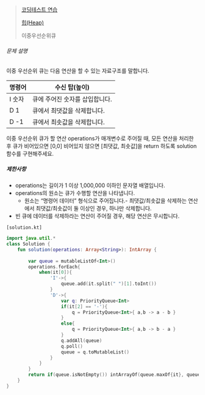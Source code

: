 > [코딩테스트 연습](https://school.programmers.co.kr/learn/challenges)
>
> [힙(Heap)](https://school.programmers.co.kr/learn/courses/30/parts/12117)
>
> 이중우선순위큐



###### 문제 설명

이중 우선순위 큐는 다음 연산을 할 수 있는 자료구조를 말합니다.

| 명령어 | 수신 탑(높이)                  |
| ------ | ------------------------------ |
| I 숫자 | 큐에 주어진 숫자를 삽입합니다. |
| D 1    | 큐에서 최댓값을 삭제합니다.    |
| D -1   | 큐에서 최솟값을 삭제합니다.    |

이중 우선순위 큐가 할 연산 operations가 매개변수로 주어질 때, 모든 연산을 처리한 후 큐가 비어있으면 [0,0] 비어있지 않으면 [최댓값, 최솟값]을 return 하도록 solution 함수를 구현해주세요.

##### 제한사항

- operations는 길이가 1 이상 1,000,000 이하인 문자열 배열입니다.
- operations의 원소는 큐가 수행할 연산을 나타냅니다.
  - 원소는 “명령어 데이터” 형식으로 주어집니다.- 최댓값/최솟값을 삭제하는 연산에서 최댓값/최솟값이 둘 이상인 경우, 하나만 삭제합니다.
- 빈 큐에 데이터를 삭제하라는 연산이 주어질 경우, 해당 연산은 무시합니다.



`[solution.kt]`

```kotlin
import java.util.*
class Solution {
    fun solution(operations: Array<String>): IntArray {
        
        var queue = mutableListOf<Int>()
        operations.forEach{
            when(it[0]){
                'I'->{
                    queue.add(it.split(" ")[1].toInt())
                }
                'D'->{
                    var q: PriorityQueue<Int>
                    if(it[2] == '-'){
                        q = PriorityQueue<Int>{ a,b -> a - b }
                    }
                    else{
                        q = PriorityQueue<Int>{ a,b -> b - a }
                    }
                    q.addAll(queue)
                    q.poll()
                    queue = q.toMutableList()
                }
            }
        }
        return if(queue.isNotEmpty()) intArrayOf(queue.maxOf{it}, queue.minOf{ it }) else intArrayOf(0,0)
    }
}
```

